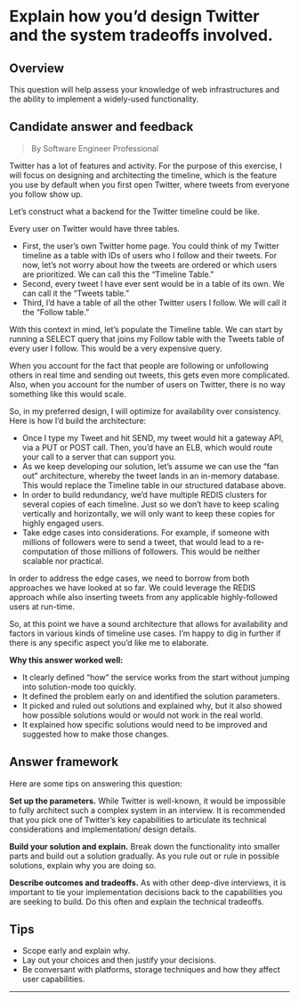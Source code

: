 # Explain how you’d design Twitter and the system tradeoffs involved.

## Overview
This question will help assess your knowledge of web infrastructures and the ability to implement a widely-used functionality.

## Candidate answer and feedback
> By Software Engineer Professional

Twitter has a lot of features and activity. For the purpose of this exercise, I will focus on designing and architecting the timeline, which is the feature you use by default when you first open Twitter, where tweets from everyone you follow show up.

Let’s construct what a backend for the Twitter timeline could be like.

Every user on Twitter would have three tables.

* First, the user’s own Twitter home page. You could think of my Twitter timeline as a table with IDs of users who I follow and their tweets. For now, let’s not worry about how the tweets are ordered or which users are prioritized. We can call this the “Timeline Table.”
* Second, every tweet I have ever sent would be in a table of its own. We can call it the “Tweets table.”
* Third, I’d have a table of all the other Twitter users I follow. We will call it the “Follow table.”

With this context in mind, let’s populate the Timeline table. We can start by running a SELECT query that joins my Follow table with the Tweets table of every user I follow. This would be a very expensive query.

When you account for the fact that people are following or unfollowing others in real time and sending out tweets, this gets even more complicated. Also, when you account for the number of users on Twitter, there is no way something like this would scale.

So, in my preferred design, I will optimize for availability over consistency. Here is how I’d build the architecture:

* Once I type my Tweet and hit SEND, my tweet would hit a gateway API, via a PUT or POST call. Then, you’d have an ELB, which would route your call to a server that can support you. 
* As we keep developing our solution, let’s assume we can use the “fan out” architecture, whereby the tweet lands in an in-memory database. This would replace the Timeline table in our structured database above.
* In order to build redundancy, we’d have multiple REDIS clusters for several copies of each timeline. Just so we don’t have to keep scaling vertically and horizontally, we will only want to keep these copies for highly engaged users.
* Take edge cases into considerations. For example, if someone with millions of followers were to send a tweet, that would lead to a re-computation of those millions of followers. This would be neither scalable nor practical.

In order to address the edge cases, we need to borrow from both approaches we have looked at so far. We could leverage the REDIS approach while also inserting tweets from any applicable highly-followed users at run-time.

So, at this point we have a sound architecture that allows for availability and factors in various kinds of timeline use cases. I’m happy to dig in further if there is any specific aspect you’d like me to elaborate.

**Why this answer worked well:**

* It clearly defined “how” the service works from the start without jumping into solution-mode too quickly.
* It defined the problem early on and identified the solution parameters.
* It picked and ruled out solutions and explained why, but it also showed how possible solutions would or would not work in the real world.
* It explained how specific solutions would need to be improved and suggested how to make those changes.

## Answer framework
Here are some tips on answering this question:

**Set up the parameters.** While Twitter is well-known, it would be impossible to fully architect such a complex system in an interview. It is recommended that you pick one of Twitter’s key capabilities to articulate its technical considerations and implementation/ design details.

**Build your solution and explain.** Break down the functionality into smaller parts and build out a solution gradually. As you rule out or rule in possible solutions, explain why you are doing so.

**Describe outcomes and tradeoffs.** As with other deep-dive interviews, it is important to tie your implementation decisions back to the capabilities you are seeking to build. Do this often and explain the technical tradeoffs.

## Tips

* Scope early and explain why.
* Lay out your choices and then justify your decisions.
* Be conversant with platforms, storage techniques and how they affect user capabilities.

---